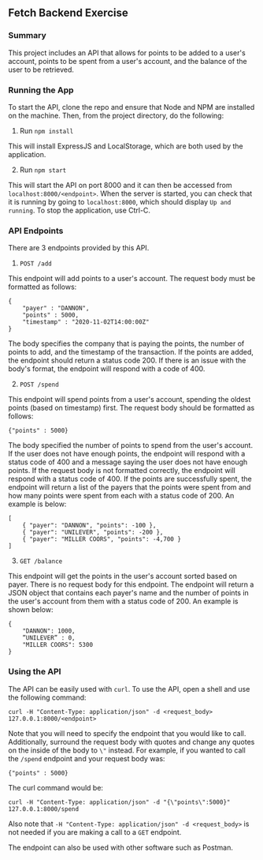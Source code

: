 ## Fetch Backend Exercise

### Summary

This project includes an API that allows for points to be added to a user's account, points to be spent from a user's account, and the balance of the user to be retrieved.

### Running the App

To start the API, clone the repo and ensure that Node and NPM are installed on the machine. Then, from the project directory, do the following:

1. Run `npm install`

This will install ExpressJS and LocalStorage, which are both used by the application.

2. Run `npm start`

This will start the API on port 8000 and it can then be accessed from `localhost:8000/<endpoint>`. When the server is started, you can check that it is running by going to `localhost:8000`, which should display `Up and running`. To stop the application, use Ctrl-C.

### API Endpoints

There are 3 endpoints provided by this API.

1. `POST /add`

This endpoint will add points to a user's account. The request body must be formatted as follows:
```
{
    "payer" : "DANNON",
    "points" : 5000,
    "timestamp" : "2020-11-02T14:00:00Z"
}
```
The body specifies the company that is paying the points, the number of points to add, and the timestamp of the transaction. If the points are added, the endpoint should return a status code 200. If there is an issue with the body's format, the endpoint will respond with a code of 400.

2. `POST /spend`

This endpoint will spend points from a user's account, spending the oldest points (based on timestamp) first. The request body should be formatted as follows:
```
{"points" : 5000}
```
The body specified the number of points to spend from the user's account.  If the user does not have enough points, the endpoint will respond with a status code of 400 and a message saying the user does not have enough points. If the request body is not formatted correctly, the endpoint will respond with a status code of 400. If the points are successfully spent, the endpoint will return a list of the payers that the points were spent from and how many points were spent from each with a status code of 200. An example is below:
```
[
    { "payer": "DANNON", "points": -100 },
    { "payer": "UNILEVER", "points": -200 },
    { "payer": "MILLER COORS", "points": -4,700 }
]
```

3. `GET /balance`

This endpoint will get the points in the user's account sorted based on payer. There is no request body for this endpoint. The endpoint will return a JSON object that contains each payer's name and the number of points in the user's account from them with a status code of 200. An example is shown below:
```
{
    "DANNON": 1000,
    ”UNILEVER” : 0,
    "MILLER COORS": 5300
}
```

### Using the API

The API can be easily used with `curl`. To use the API, open a shell and use the following command:

`curl -H "Content-Type: application/json" -d <request_body> 127.0.0.1:8000/<endpoint>`

Note that you will need to specify the endpoint that you would like to call. Additionally, surround the request body with quotes and change any quotes on the inside of the body to `\"` instead. For example, if you wanted to call the `/spend` endpoint and your request body was:
```
{"points" : 5000}
```
The curl command would be:

`curl -H "Content-Type: application/json" -d "{\"points\":5000}" 127.0.0.1:8000/spend`

Also note that `-H "Content-Type: application/json" -d <request_body>` is not needed if you are making a call to a `GET` endpoint.

The endpoint can also be used with other software such as Postman.